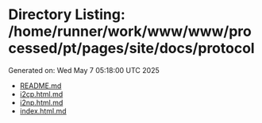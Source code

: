 # Directory Listing: /home/runner/work/www/www/processed/pt/pages/site/docs/protocol
Generated on: Wed May  7 05:18:00 UTC 2025

- [README.md](README.md)
- [i2cp.html.md](i2cp.html.md)
- [i2np.html.md](i2np.html.md)
- [index.html.md](index.html.md)
